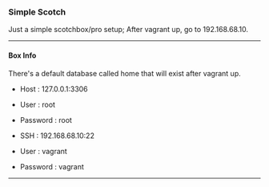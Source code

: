 ### Simple Scotch

Just a simple scotchbox/pro setup; After vagrant up, go to 192.168.68.10.

---

#### Box Info

There's a default database called home that will exist after vagrant up.

- Host : 127.0.0.1:3306
- User : root
- Password : root

- SSH : 192.168.68.10:22
- User : vagrant
- Password : vagrant
---
